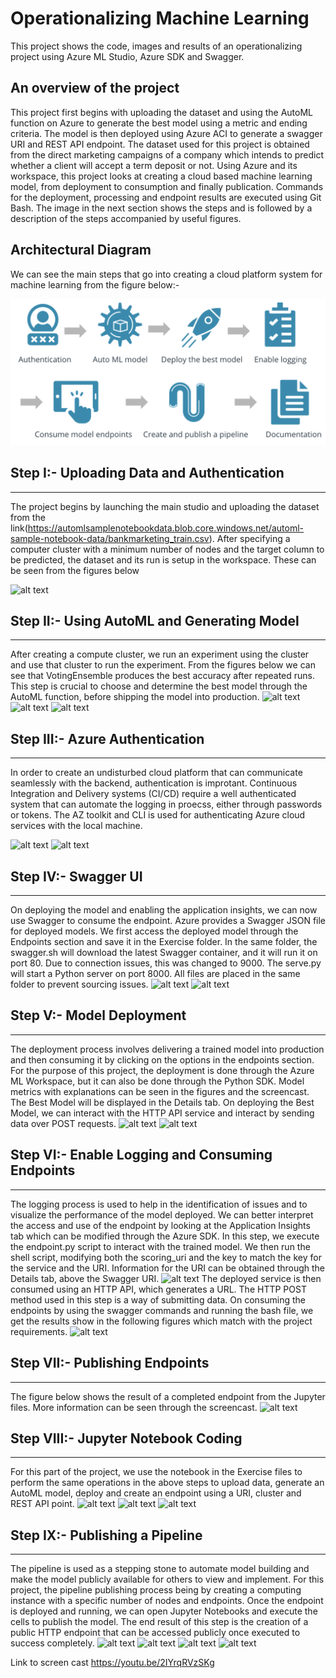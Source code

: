 # Operationalizing Machine Learning
This project shows the code, images and results of an operationalizing project using Azure ML Studio, Azure SDK and Swagger.

## An overview of the project
This project first begins with uploading the dataset and using the AutoML function on Azure to generate the best model using a metric and ending criteria. The model is then deployed using Azure ACI to generate a swagger URI and REST API endpoint. The dataset used for this project is obtained from the direct marketing campaigns of a company which intends to predict whether a client will accept a term deposit or not. Using Azure and its workspace, this project looks at creating a cloud based machine learning model, from deployment to consumption and finally publication. Commands for the deployment, processing and endpoint results are executed using Git Bash. The image in the next section shows the steps and is followed by a description of the steps accompanied by useful figures.

## Architectural Diagram
We can see the main steps that go into creating a cloud platform system for machine learning from the figure below:-

![alt text](https://raw.githubusercontent.com/AmDeep/Project2_Udacity_Microsoft_ML/main/Images/screen-shot-2020-09-15-at-12.36.11-pm.png)

## Step I:- Uploading Data and Authentication
***
The project begins by launching the main studio and uploading the dataset from the link(https://automlsamplenotebookdata.blob.core.windows.net/automl-sample-notebook-data/bankmarketing_train.csv).  After specifying a computer cluster with a minimum number of nodes and the target column to be predicted, the dataset and its run is setup in the workspace. These can be seen from the figures below

![alt text](https://github.com/hammad-alt/udacityproject2/blob/main/Images/2.1.PNG?raw=true)

## Step II:- Using AutoML and Generating Model
***
After creating a compute cluster, we run an experiment using the cluster and use that cluster to run the experiment. From the figures below we can see that VotingEnsemble produces the best accuracy after repeated runs. This step is crucial to choose and determine the best model through the AutoML function, before shipping the model into production.
![alt text](https://github.com/hammad-alt/udacityproject2/blob/main/Images/4.2.PNG?raw=true)
![alt text](https://github.com/hammad-alt/udacityproject2/blob/main/Images/4.3.PNG?raw=true)
![alt text](https://github.com/hammad-alt/udacityproject2/blob/main/Images/4.3.1.PNG?raw=true)

## Step III:- Azure Authentication
***
In order to create an undisturbed cloud platform that can communicate seamlessly with the backend, authentication is improtant. Continuous Integration and Delivery systems (CI/CD) require a well authenticated system that can automate the logging in proecss, either through passwords or tokens. The AZ toolkit and CLI is used for authenticating Azure cloud services with the local machine.

![alt text](https://github.com/hammad-alt/udacityproject2/blob/main/Images/AZ-SP.PNG?raw=true)
![alt text](https://github.com/hammad-alt/udacityproject2/blob/main/Images/AZ-WS-Share.PNG?raw=true)

## Step IV:- Swagger UI
***
On deploying the model and enabling the application insights, we can now use Swagger to consume the endpoint. Azure provides a Swagger JSON file for deployed models. We first access the deployed model through the Endpoints section and save it in the Exercise folder. In the same folder, the swagger.sh will download the latest Swagger container, and it will run it on port 80. Due to connection issues, this was changed to 9000. The serve.py will start a Python server on port 8000. All files are placed in the same folder to prevent sourcing issues.
![alt text](https://github.com/hammad-alt/udacityproject2/blob/main/Images/5.1.PNG?raw=true)
![alt text](https://github.com/hammad-alt/udacityproject2/blob/main/Images/5.3.PNG?raw=true)

## Step V:- Model Deployment
***
The deployment process involves delivering a trained model into production and then consuming it by clicking on the options in the endpoints section. For the purpose of this project, the deployment is done through the Azure ML Workspace, but it can also be done through the Python SDK. Model metrics with explanations can be seen in the figures and the screencast. The Best Model will be displayed in the Details tab. On deploying the Best Model, we can interact with the HTTP API service and interact by sending data over POST requests.
![alt text](https://github.com/hammad-alt/udacityproject2/blob/main/Images/a1.PNG?raw=true)
![alt text](https://github.com/hammad-alt/udacityproject2/blob/main/Images/a2.PNG?raw=true)

## Step VI:- Enable Logging and Consuming Endpoints
***
The logging process is used to help in the identification of issues and to visualize the performance of the model deployed. We can better interpret the access and use of the endpoint by looking at the Application Insights tab which can be modified through the Azure SDK. In this step, we execute the endpoint.py script to interact with the trained model. We then run the shell script, modifying both the scoring_uri and the key to match the key for the service and the URI. Information for the URI can be obtained through the Details tab, above the Swagger URI.
![alt text](https://github.com/hammad-alt/udacityproject2/blob/main/Images/a3.PNG?raw=true)
The deployed service is then consumed using an HTTP API, which generates a URL. The HTTP POST method used in this step is a way of submitting data. On consuming the endpoints by using the swagger commands and running the bash file, we get the results show in the following figures which match with the project requirements.
![alt text](https://github.com/hammad-alt/udacityproject2/blob/main/Images/6.PNG?raw=true)

## Step VII:- Publishing Endpoints
***
The figure below shows the result of a completed endpoint from the Jupyter files. More information can be seen through the screencast.
![alt text](https://github.com/hammad-alt/udacityproject2/blob/main/Images/a7.PNG?raw=true)

## Step VIII:- Jupyter Notebook Coding
***
For this part of the project, we use the notebook in the Exercise files to perform the same operations in the above steps to upload data, generate an AutoML model, deploy and create an endpoint using a URI, cluster and REST API point.
![alt text](https://github.com/hammad-alt/udacityproject2/blob/main/Images/a6.PNG?raw=true)
![alt text](https://github.com/hammad-alt/udacityproject2/blob/main/Images/7.7.PNG?raw=true)
![alt text](https://github.com/hammad-alt/udacityproject2/blob/main/Images/11-1.PNG?raw=true)
## Step IX:- Publishing a Pipeline
***
The pipeline is used as a stepping stone to automate model building and make the model publicly available for others to view and implement. For this project, the pipeline publishing process being by creating a computing instance with a specific number of nodes and endpoints. Once the endpoint is deployed and running, we can open Jupyter Notebooks and execute the cells to publish the model. The end result of this step is the creation of a public HTTP endpoint that can be accessed publicly once executed to success completely.
![alt text](https://github.com/hammad-alt/udacityproject2/blob/main/Images/a5.PNG?raw=true)
![alt text](https://github.com/hammad-alt/udacityproject2/blob/main/Images/a6.PNG?raw=true)
![alt text](https://github.com/hammad-alt/udacityproject2/blob/main/Images/a7.PNG?raw=true)
![alt text](https://github.com/hammad-alt/udacityproject2/blob/main/Images/7.4.PNG?raw=true)

Link to screen cast
https://youtu.be/2IYrqRVzSKg



